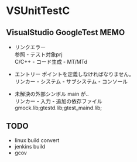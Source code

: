 ﻿# VSUnitTestC

## VisualStudio GoogleTest MEMO

+ リンクエラー  
    参照 - テスト対象prj  
    C/C++ - コード生成 - MT/MTd

+ エントリー ポイントを定義しなければなりません。  
    リンカー - システム - サブシステム - コンソール

+ 未解決の外部シンボル main が..  
    リンカー - 入力 - 追加の依存ファイル  
    gmock.lib;gtestd.lib;gtest_maind.lib;

## TODO
* linux build convert
* jenkins build
* gcov
